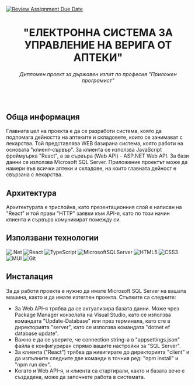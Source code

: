 [![Review Assignment Due Date](https://classroom.github.com/assets/deadline-readme-button-24ddc0f5d75046c5622901739e7c5dd533143b0c8e959d652212380cedb1ea36.svg)](https://classroom.github.com/a/SRVset1m)
<h1 align="center">"ЕЛЕКТРОННА СИСТЕМА ЗА УПРАВЛЕНИЕ НА ВЕРИГА ОТ АПТЕКИ"</h1>
<h6 align="center">Дипломен проект за държавен изпит по професия "Приложен програмист"</h6>
<br>

## Обща информация
Главната цел на проекта е да се разработи система, която да подпомага дейността на аптеките и складовете, които се занимават с лекарства. Той представлява WEB базирана система, която работи на основата "клиент-сървър". За клиента се използва JavaScript фреймуърка "React", а за сървъра (Web API) - ASP.NET Web API. За бази данни се използва Microsoft SQL Server. Приложение проектът може да намери във всички аптеки и складове, на които главната дейност е свързана с лекарства.

## Архитектура
Архитектурата е трислойна, като презентационния слой е написан на "React" и той прави "HTTP" заявки към API-я, като по този начин клиента и сървъра комуникират помежду си.

## Използвани технологии
![.Net](https://img.shields.io/badge/.NET-5C2D91?style=for-the-badge&logo=.net&logoColor=white)
![React](https://img.shields.io/badge/react-%2320232a.svg?style=for-the-badge&logo=react&logoColor=%2361DAFB)
![TypeScript](https://img.shields.io/badge/typescript-%23007ACC.svg?style=for-the-badge&logo=typescript&logoColor=white)
![MicrosoftSQLServer](https://img.shields.io/badge/Microsoft%20SQL%20Server-CC2927?style=for-the-badge&logo=microsoft%20sql%20server&logoColor=white)
![HTML5](https://img.shields.io/badge/html5-%23E34F26.svg?style=for-the-badge&logo=html5&logoColor=white)
![CSS3](https://img.shields.io/badge/css3-%231572B6.svg?style=for-the-badge&logo=css3&logoColor=white)
![MUI](https://img.shields.io/badge/MUI-%230081CB.svg?style=for-the-badge&logo=mui&logoColor=white)
![Git](https://img.shields.io/badge/git-%23F05033.svg?style=for-the-badge&logo=git&logoColor=white)

## Инсталация
За да работи проекта е нужно да имате Microsoft SQL Server на вашата машина, както и да имате изтеглен проекта.
Стъпките са следните:
  * За Web API-я трябва да се актуализира базата данни. Може чрез Package Manager конзолата на Visual Studio, като се използва командата "Update-Database" или през терминала, като сте в директорията "server", като се използва командата "dotnet ef database update".
  * Важно е да се уверите, че connection string-а в "appsettings.json" файла е конфигуриран спрямо вашите настройки за "SQL Server".
  * За клиента ("React") трябва да нивигирате до директорията "client" и да изпълните следните две команди в точния ред: "npm install" и "npm run dev".
  * Когато и Web API-я, и клиента са стартирали, както и базата вече е създадена, може да започнете работа в системата.
